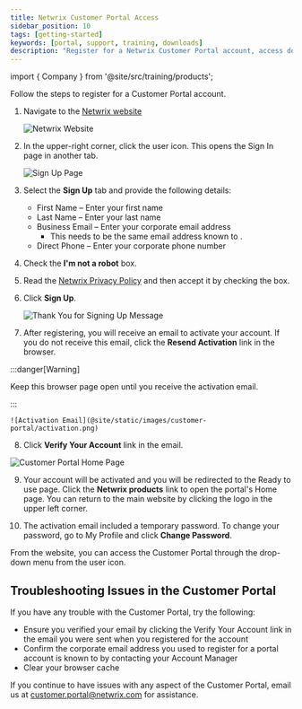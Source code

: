 ```yaml
---
title: Netwrix Customer Portal Access
sidebar_position: 10
tags: [getting-started]
keywords: [portal, support, training, downloads]
description: "Register for a Netwrix Customer Portal account, access downloads, training, and support"
---
```


import { Company } from '@site/src/training/products';

Follow the steps to register for a Customer Portal account.

 1. Navigate to the [Netwrix website](https://www.netwrix.com/)

    ![Netwrix Website](@site/static/images/customer-portal/website.png)

 2. In the upper-right corner, click the user icon. This opens the Sign In page in another tab.

    ![Sign Up Page](@site/static/images/customer-portal/sign-up.png)

 3. Select the **Sign Up** tab and provide the following details:

    * First Name – Enter your first name
    * Last Name – Enter your last name
    * Business Email – Enter your corporate email address
        * This needs to be the same email address known to <Company />.
    * Direct Phone – Enter your corporate phone number

 4. Check the **I'm not a robot** box.
 5. Read the [Netwrix Privacy Policy](https://www.netwrix.com/en/legal/privacy-policy) and then accept it by checking the box.
 6. Click **Sign Up**.

    ![Thank You for Signing Up Message](@site/static/images/customer-portal/thank-you.png)
7. After registering, you will receive an email to activate your account. If you do not receive this email, click the **Resend Activation** link in the browser.

:::danger[Warning]

 Keep this browser page open until you receive the activation email.

 :::

    ![Activation Email](@site/static/images/customer-portal/activation.png)

8.  Click **Verify Your Account** link in the email.

   ![Customer Portal Home Page](@site/static/images/customer-portal/home.png)

 9. Your account will be activated and you will be redirected to the Ready to use page. Click the **Netwrix products** link to open the portal's Home page. You can return to the main <Company /> website by clicking the logo in the upper left corner.

10. The activation email included a temporary password. To change your password, go to My Profile and click **Change Password**.

From the <Company /> website, you can access the Customer Portal through the drop-down menu from the user icon.

## Troubleshooting Issues in the <Company /> Customer Portal

If you have any trouble with the <Company /> Customer Portal, try the following:

* Ensure you verified your email by clicking the Verify Your Account link in the email you were sent when you registered for the account
* Confirm the corporate email address you used to register for a portal account is known to <Company /> by contacting your Account Manager
* Clear your browser cache

If you continue to have issues with any aspect of the <Company /> Customer Portal, email us at [customer.portal@netwrix.com](mailto:customer.portal@netwrix.com) for assistance.
